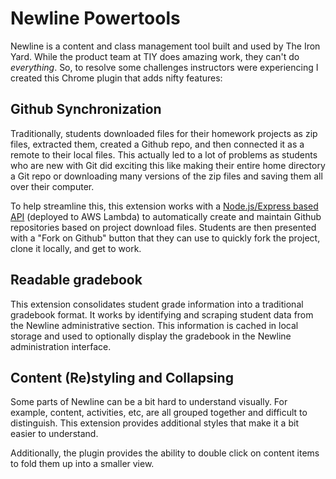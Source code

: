 # Newline Powertools

Newline is a content and class management tool built and used by The Iron Yard. While the product team at TIY does amazing work, they can't do _everything_. So, to resolve some challenges instructors were experiencing I created this Chrome plugin that adds nifty features:

## Github Synchronization
Traditionally, students downloaded files for their homework projects as zip files, extracted them, created a Github repo, and then connected it as a remote to their local files. This actually led to a lot of problems as students who are new with Git did exciting this like making their entire home directory a Git repo or downloading many versions of the zip files and saving them all over their computer. 

To help streamline this, this extension works with a [Node.js/Express based API](https://github.com/dhughes/newline-powertools-api) (deployed to AWS Lambda) to automatically create and maintain Github repositories based on project download files. Students are then presented with a "Fork on Github" button that they can use to quickly fork the project, clone it locally, and get to work.

## Readable gradebook
This extension consolidates student grade information into a traditional gradebook format. It works by identifying and scraping student data from the Newline administrative section. This information is cached in local storage and used to optionally display the gradebook in the Newline administration interface.

## Content (Re)styling and Collapsing
Some parts of Newline can be a bit hard to understand visually. For example, content, activities, etc, are all grouped together and difficult to distinguish. This extension provides additional styles that make it a bit easier to understand.

Additionally, the plugin provides the ability to double click on content items to fold them up into a smaller view.